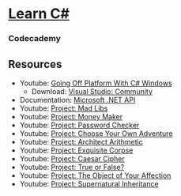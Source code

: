 # [Learn C#](https://www.codecademy.com/learn/learn-c-sharp)
### Codecademy

## Resources
* Youtube: [Going Off Platform With C# Windows](https://www.youtube.com/watch?v=rlgBGfHu6XA)
  * Download: [Visual Studio: Community](https://visualstudio.microsoft.com/downloads/)
* Documentation: [Microsoft .NET API](https://docs.microsoft.com/en-us/dotnet/api)
* Youtube: [Project: Mad Libs](https://www.youtube.com/watch?v=yVAxbEW9ej4)
* Youtube: [Project: Money Maker](https://www.youtube.com/watch?v=O6YGUo3HCfE)
* Youtube: [Project: Password Checker](https://www.youtube.com/watch?v=U_rcOw1aNHo)
* Youtube: [Project: Choose Your Own Adventure](https://www.youtube.com/watch?v=HeYCX8Yqc2M)
* Youtube: [Project: Architect Arithmetic](https://www.youtube.com/watch?v=a3NaiX0rUT8)
* Youtube: [Project: Exquisite Corpse](https://www.youtube.com/watch?v=35wIwRKT9XI)
* Youtube: [Project: Caesar Cipher](https://www.youtube.com/watch?v=dcZ4eMTc8GU)
* Youtube: [Project: True or False?](https://www.youtube.com/watch?v=_iVIviVh4yI)
* Youtube: [Project: The Object of Your Affection](https://www.youtube.com/watch?v=21AaJwfTaQU)
* Youtube: [Project: Supernatural Inheritance](https://www.youtube.com/watch?v=vQknhZBG4rU)
